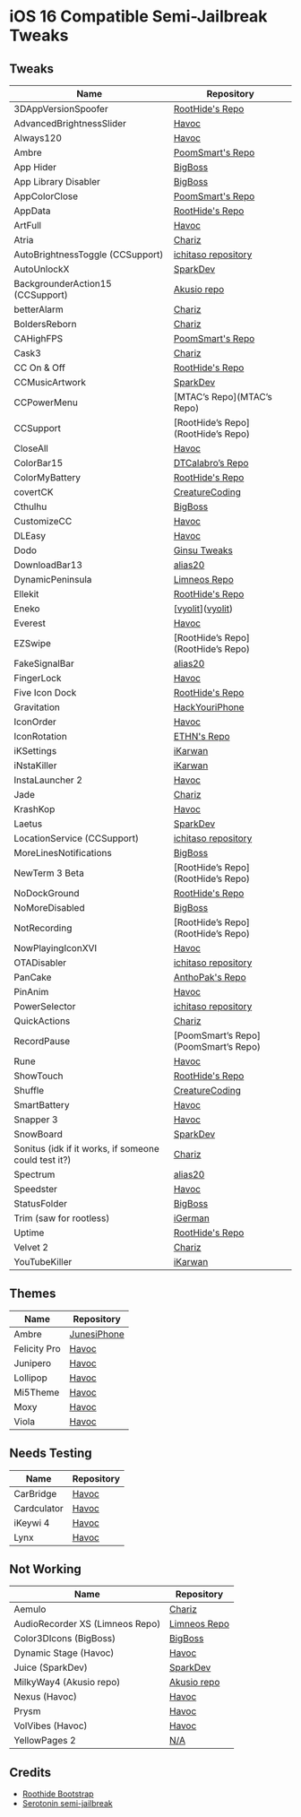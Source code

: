 # iOS 16 Compatible Semi-Jailbreak Tweaks

## Tweaks
| Name | Repository |
| --- | --- |
| 3DAppVersionSpoofer | [RootHide's Repo](https://roothide.github.io) |
| AdvancedBrightnessSlider | [Havoc](Havoc) |
| Always120 | [Havoc](Havoc) |
| Ambre | [PoomSmart's Repo](https://poomsmart.github.io/repo/) |
| App Hider | [BigBoss](https://apt.thebigboss.org/reprofiles/cydia/) |
| App Library Disabler | [BigBoss](https://apt.thebigboss.org/reprofiles/cydia/) |
| AppColorClose | [PoomSmart's Repo](https://poomsmart.github.io/repo/) |
| AppData | [RootHide's Repo](https://roothide.github.io) |
| ArtFull | [Havoc](Havoc) |
| Atria | [Chariz](https://repo.chariz.com/) |
| AutoBrightnessToggle (CCSupport) | [ichitaso repository](https://ichitaso.com/apt/) |
| AutoUnlockX | [SparkDev](SparkDev) |
| BackgrounderAction15 (CCSupport) | [Akusio repo](https://akusio.github.io) |
| betterAlarm | [Chariz](https://repo.chariz.com/) |
| BoldersReborn | [Chariz](https://repo.chariz.com/) |
| CAHighFPS | [PoomSmart's Repo](https://poomsmart.github.io/repo/) |
| Cask3 | [Chariz](https://repo.chariz.com/) |
| CC On & Off | [RootHide's Repo](https://roothide.github.io) |
| CCMusicArtwork | [SparkDev](SparkDev) |
| CCPowerMenu | [MTAC’s Repo](MTAC’s Repo) |
| CCSupport | [RootHide’s Repo](RootHide’s Repo) |
| CloseAll | [Havoc](Havoc) |
| ColorBar15 | [DTCalabro’s Repo](https://dtcalabro.github.io/repo/) |
| ColorMyBattery | [RootHide's Repo](https://roothide.github.io) |
| covertCK | [CreatureCoding](https://creaturecoding.com/repo/) |
| Cthulhu | [BigBoss](https://apt.thebigboss.org/reprofiles/cydia/) |
| CustomizeCC | [Havoc](Havoc) |
| DLEasy | [Havoc](Havoc) |
| Dodo | [Ginsu Tweaks](https://ginsu.dev/repo/) |
| DownloadBar13 | [alias20](https://alias20.gitlab.io/apt/) |
| DynamicPeninsula | [Limneos Repo](http://limneos.net/repo/) |
| Ellekit | [RootHide's Repo](https://roothide.github.io) |
| Eneko | [[vyolit](https://github.com/vyolit/Eneko)]([vyolit](https://github.com/vyolit/Eneko)) |
| Everest | [Havoc](Havoc) |
| EZSwipe | [RootHide’s Repo](RootHide’s Repo) |
| FakeSignalBar | [alias20](https://alias20.gitlab.io/apt/) |
| FingerLock | [Havoc](Havoc) |
| Five Icon Dock | [RootHide's Repo](https://roothide.github.io) |
| Gravitation | [HackYouriPhone](https://repo.hackyouriphone.org) |
| IconOrder | [Havoc](Havoc) |
| IconRotation | [ETHN's Repo](https://nahtedetihw.github.io/) |
| iKSettings | [iKarwan](https://repo.ikghd.me/) |
| iNstaKiller | [iKarwan](https://repo.ikghd.me/) |
| InstaLauncher 2 | [Havoc](Havoc) |
| Jade | [Chariz](https://repo.chariz.com/) |
| KrashKop | [Havoc](Havoc) |
| Laetus | [SparkDev](SparkDev) |
| LocationService (CCSupport) | [ichitaso repository](https://ichitaso.com/apt/) |
| MoreLinesNotifications | [BigBoss](https://apt.thebigboss.org/reprofiles/cydia/) |
| NewTerm 3 Beta | [RootHide’s Repo](RootHide’s Repo) |
| NoDockGround | [RootHide's Repo](https://roothide.github.io) |
| NoMoreDisabled | [BigBoss](https://apt.thebigboss.org/reprofiles/cydia/) |
| NotRecording | [RootHide’s Repo](RootHide’s Repo) |
| NowPlayingIconXVI | [Havoc](Havoc) |
| OTADisabler | [ichitaso repository](https://ichitaso.com/apt/) |
| PanCake | [AnthoPak's Repo](https://repo.anthopak.dev/) |
| PinAnim | [Havoc](Havoc) |
| PowerSelector | [ichitaso repository](https://ichitaso.com/apt/) |
| QuickActions | [Chariz](https://repo.chariz.com/) |
| RecordPause | [PoomSmart’s Repo](PoomSmart’s Repo) |
| Rune | [Havoc](Havoc) |
| ShowTouch | [RootHide's Repo](https://roothide.github.io) |
| Shuffle | [CreatureCoding](https://creaturecoding.com/repo/) |
| SmartBattery | [Havoc](Havoc) |
| Snapper 3 | [Havoc](Havoc) |
| SnowBoard | [SparkDev](SparkDev) |
| Sonitus (idk if it works, if someone could test it?) | [Chariz](https://repo.chariz.com/) |
| Spectrum | [alias20](https://alias20.gitlab.io/apt/) |
| Speedster | [Havoc](Havoc) |
| StatusFolder | [BigBoss](https://apt.thebigboss.org/reprofiles/cydia/) |
| Trim (saw for rootless) | [iGerman](iGerman) |
| Uptime | [RootHide's Repo](https://roothide.github.io) |
| Velvet 2 | [Chariz](https://repo.chariz.com/) |
| YouTubeKiller | [iKarwan](https://repo.ikghd.me/) |

## Themes
| Name | Repository |
| --- | --- |
| Ambre | [JunesiPhone](http://junesiphone.com/supersecret/) |
| Felicity Pro | [Havoc](Havoc) |
| Junipero | [Havoc](Havoc) |
| Lollipop | [Havoc](Havoc) |
| Mi5Theme | [Havoc](Havoc) |
| Moxy | [Havoc](Havoc) |
| Viola | [Havoc](Havoc) |

## Needs Testing
| Name | Repository |
| --- | --- |
| CarBridge | [Havoc](Havoc) |
| Cardculator | [Havoc](Havoc) |
| iKeywi 4 | [Havoc](Havoc) |
| Lynx | [Havoc](Havoc) |

## Not Working
| Name | Repository |
| --- | --- |
| Aemulo | [Chariz](https://repo.chariz.com/) |
| AudioRecorder XS (Limneos Repo) | [Limneos Repo](http://limneos.net/repo/) |
| Color3DIcons (BigBoss) | [BigBoss](https://apt.thebigboss.org/reprofiles/cydia/) |
| Dynamic Stage (Havoc) | [Havoc](Havoc) |
| Juice (SparkDev) | [SparkDev](SparkDev) |
| MilkyWay4 (Akusio repo) | [Akusio repo](https://akusio.github.io) |
| Nexus (Havoc) | [Havoc](Havoc) |
| Prysm | [Havoc](Havoc) |
| VolVibes (Havoc) | [Havoc](Havoc) |
| YellowPages 2 | [N/A](N/A) |

## Credits
- [Roothide Bootstrap](https://github.com/roothide/Bootstrap)
- [Serotonin semi-jailbreak](https://github.com/mineek/Serotonin)
